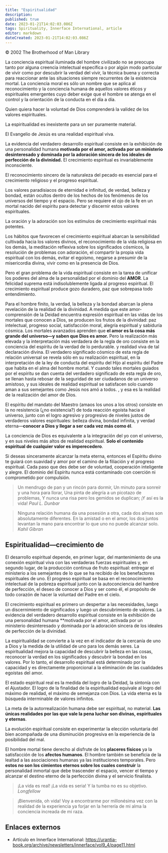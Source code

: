 ```yaml
---
title: "Espiritualidad"
description:
published: true
date: 2023-01-21T14:02:03.086Z
tags: Spirituality, Innerface International, article
editor: markdown
dateCreated: 2023-01-21T14:02:03.086Z
---
```


<p class="v-card v-sheet theme--light grey lighten-3 px-2">© 2002 The Brotherhood of Man Library</p>

La conciencia espiritual iluminada del hombre civilizado no se preocupa tanto por alguna creencia intelectual específica o por algún modo particular de vivir como por descubrir la verdad del vivir, la técnica buena y correcta para reaccionar ante las situaciones siempre recurrentes de la existencia mortal. La conciencia moral es sólo un nombre que se aplica al reconocimiento y la conciencia humana de aquellos valores éticos y espirituales emergentes cuyo deber exige que el hombre se atenga en el control y la orientación de la conducta en el día a día.

Quien quiera hacer la voluntad de Dios comprenderá la validez de los valores espirituales.

La espiritualidad es inexistente para un ser puramente material.

El Evangelio de Jesús es una realidad espiritual viva.

La evidencia del verdadero desarrollo espiritual consiste en la exhibición de una personalidad humana **motivada por el amor, activada por un ministerio desinteresado y dominada por la adoración sincera de los ideales de perfección de la divinidad.** El crecimiento espiritual es invariablemente inconsciente.

El reconocimiento sincero de la naturaleza del pecado es esencial para el crecimiento religioso y el progreso espiritual.

Los valores paradisiacos de eternidad e infinitud, de verdad, belleza y bondad, están ocultos dentro de los hechos de los fenómenos de los universos del tiempo y el espacio. Pero se requiere el ojo de la fe en un mortal nacido del espíritu para detectar y discernir estos valores espirituales.

La oración y la adoración son los estímulos de crecimiento espiritual más potentes.

Los hábitos que favorecen el crecimiento espiritual abarcan la sensibilidad cultivada hacia los valores divinos, el reconocimiento de la vida religiosa en los demás, la meditación reflexiva sobre los significados cósmicos, la resolución de problemas con adoración, el compartir la propia vida espiritual con los demás, evitar el egoísmo, negarse a presumir de la misericordia divina, vivir como en la presencia de Dios.

Pero el gran problema de la vida espiritual consiste en la tarea de unificar los poderes del alma de la personalidad por el dominio del **AMOR**. La felicidad suprema está indisolublemente ligada al progreso espiritual. El crecimiento espiritual produce gozo duradero, paz que sobrepasa todo entendimiento.

Para el hombre finito, la verdad, la belleza y la bondad abarcan la plena revelación de la realidad de la divinidad. A medida que este amor-comprensión de la Deidad encuentra expresión espiritual en las vidas de los mortales que conocen a Dios, se producen los frutos de la divinidad: paz intelectual, progreso social, satisfacción moral, alegría espiritual y sabiduría cósmica. Los mortales avanzados aprenden que **el amor es la cosa más grande del universo—y saben que Dios es amor.** Pero la realización más elevada y la interpretación más verdadera de la regla de oro consiste en la conciencia del espíritu de la verdad de lo perdurable. y realidad viva de tal declaración divina. El verdadero significado cósmico de esta regla de relación universal se revela sólo en su realización espiritual, en la interpretación de la ley de conducta del espíritu del Hijo al espíritu del Padre que habita en el alma del hombre mortal. Y cuando tales mortales guiados por el espíritu se dan cuenta del verdadero significado de esta regla de oro, se llenan hasta rebosar de la seguridad de ser ciudadanos de un universo amistoso, y sus ideales de realidad espiritual se satisfacen solo cuando aman a sus semejantes como Jesús nos amó a todos. , y esa es la realidad de la realización del amor de Dios.

El espíritu del mandato del Maestro (amaos los unos a los otros) consiste en la no resistencia (¿no existencia?) de toda reacción egoísta hacia el universo, junto con el logro agresivo y progresivo de niveles justos de verdaderos valores espirituales: belleza divina, bondad infinita, y verdad eterna—**conocer a Dios y llegar a ser cada vez más como él**.

La conciencia de Dios es equivalente a la integración del yo con el universo, y en sus niveles más altos de realidad espiritual. **Solo el contenido espiritual de cualquier valor es imperecedero**.

Si deseas sinceramente alcanzar la meta eterna, entonces el Espíritu divino te guiará con suavidad y amor por el camino de la filiación y el progreso espiritual. Cada paso que des debe ser de voluntad, cooperación inteligente y alegre. El dominio del Espíritu nunca está contaminado con coerción ni comprometido por compulsión.

> Un mendrugo de pan y un rincón para dormir,
> Un minuto para sonreír y una hora para llorar,
> Una pinta de alegría a un picotazo de problemas,
> Y nunca una risa pero los gemidos se duplican;
> ¡Y así es la vida!
> _Paul L. Dunbar_

> Ninguna relación humana da una posesión a otra, cada dos almas son absolutamente diferentes. En la amistad o en el amor, los dos juntos levantan la mano para encontrar lo que uno no puede alcanzar solo.
> _Kahil Gibran_

## Espiritualidad—crecimiento de

El desarrollo espiritual depende, en primer lugar, del mantenimiento de una conexión espiritual viva con las verdaderas fuerzas espirituales y, en segundo lugar, de la producción continua de fruto espiritual: entregar el ministerio a los semejantes de lo que se ha recibido de los benefactores espirituales de uno. El progreso espiritual se basa en el reconocimiento intelectual de la pobreza espiritual junto con la autoconciencia del hambre de perfección, el deseo de conocer a Dios y ser como él, el propósito de todo corazón de hacer la voluntad del Padre en el cielo.

El crecimiento espiritual es primero un despertar a las necesidades, luego un discernimiento de significados y luego un descubrimiento de valores. La evidencia del verdadero desarrollo espiritual consiste en la exhibición de una personalidad humana **motivada por el amor, activada por un ministerio desinteresado y dominada por la adoración sincera de los ideales de perfección de la divinidad.

La espiritualidad se convierte a la vez en el indicador de la cercanía de uno a Dios y la medida de la utilidad de uno para los demás seres. La espiritualidad mejora la capacidad de descubrir la belleza en las cosas, reconocer la verdad en los significados y descubrir la bondad en los valores. Por lo tanto, el desarrollo espiritual está determinado por la capacidad y es directamente proporcional a la eliminación de las cualidades egoístas del amor.

El estado espiritual real es la medida del logro de la Deidad, la sintonía con el Ajustador. El logro de la finalidad de la espiritualidad equivale al logro del máximo de realidad, el máximo de semejanza con Dios. La vida eterna es la búsqueda interminable de valores infinitos.

La meta de la autorrealización humana debe ser espiritual, no material. **Las únicas realidades por las que vale la pena luchar son divinas, espirituales y eternas**.

La evolución espiritual consiste en experimentar la elección voluntaria del bien acompañada de una disminución progresiva en la experiencia de la posibilidad del mal.

El hombre mortal tiene derecho al disfrute de los **placeres físicos** ya la satisfacción de los **afectos humanos**. El hombre también se beneficia de la lealtad a las asociaciones humanas ya las instituciones temporales. Pero **estos no son los cimientos eternos sobre los cuales construir** la personalidad inmortal que debe trascender el espacio, vencer el tiempo y alcanzar el destino eterno de la perfección divina y el servicio finalista.

> ¡La vida es real! ¡La vida es seria! Y la tumba no es su objetivo.
> _Longfellow_

> ¡Bienvenida, oh vida! Voy a encontrarme por millonésima vez con la realidad de la experiencia ya forjar en la herrería de mi alma la conciencia increada de mi raza.

## Enlaces externos

* Artículo en Innerface International: https://urantia-book.org/archive/newsletters/innerface/vol9_4/page11.html